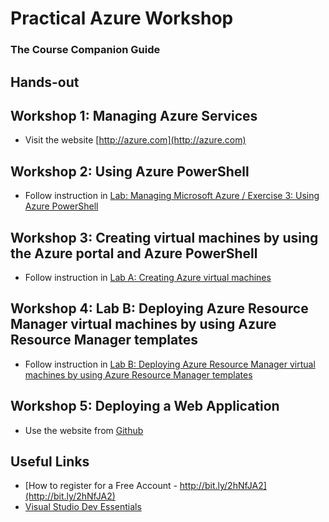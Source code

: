 # Practical Azure Workshop
### The Course Companion Guide

## Hands-out

## Workshop 1: Managing Azure Services
* Visit the website [http://azure.com](http://azure.com)

## Workshop 2: Using Azure PowerShell
* Follow instruction in [Lab: Managing Microsoft Azure / Exercise 3: Using Azure PowerShell](Labs/LAB_01.md)

## Workshop 3: Creating virtual machines by using the Azure portal and Azure PowerShell
* Follow instruction in [Lab A: Creating Azure virtual machines](Labs/LAB_03.md)

## Workshop 4: Lab B: Deploying Azure Resource Manager virtual machines by using Azure Resource Manager templates
* Follow instruction in [Lab B: Deploying Azure Resource Manager virtual machines by using Azure Resource Manager templates](Labs/LAB_03.md)

## Workshop 5: Deploying a Web Application
* Use the website from [Github](https://github.com/digitalthailand/simple-website)

## Useful Links
* [How to register for a Free Account - http://bit.ly/2hNfJA2](http://bit.ly/2hNfJA2)
* [Visual Studio Dev Essentials](https://www.visualstudio.com/dev-essentials/)

